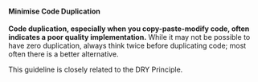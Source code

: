 <link rel="stylesheet" href="{{baseUrl}}/css/textbook.css">

<div class="website-content">

<div id="title">

#### Minimise Code Duplication

</div>

<div id="body">

**Code duplication, especially when you copy-paste-modify code, often indicates a poor quality implementation.** While it may not be possible to have zero duplication, always think twice before duplicating code; most often there is a better alternative.

This guideline is closely related to the <trigger for="modal:duplication-dry" trigger="click">DRY Principle<trigger>. 

<modal title="**:mag: DRY Principle**" id="modal:duplication-dry">
  <include src="../../../principles/dryPrinciple/full.md" />
</modal>

</div>

</div>
